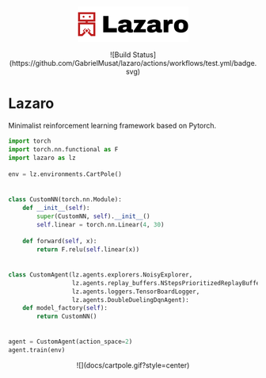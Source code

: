 <p align="center">
    <img src="docs/lazaro.svg">
</p>
<p align="center">
    ![Build Status](https://github.com/GabrielMusat/lazaro/actions/workflows/test.yml/badge.svg)
</p>


# Lazaro

Minimalist reinforcement learning framework based on Pytorch.

```python
import torch
import torch.nn.functional as F
import lazaro as lz

env = lz.environments.CartPole()


class CustomNN(torch.nn.Module):
    def __init__(self):
        super(CustomNN, self).__init__()
        self.linear = torch.nn.Linear(4, 30)

    def forward(self, x):
        return F.relu(self.linear(x))


class CustomAgent(lz.agents.explorers.NoisyExplorer,
                  lz.agents.replay_buffers.NStepsPrioritizedReplayBuffer,
                  lz.agents.loggers.TensorBoardLogger,
                  lz.agents.DoubleDuelingDqnAgent):
    def model_factory(self):
        return CustomNN()


agent = CustomAgent(action_space=2)
agent.train(env)

```
<p align="center">
    ![](docs/cartpole.gif?style=center)
</p>
